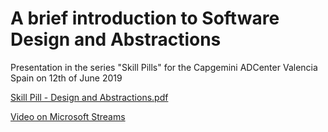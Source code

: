 # A brief introduction to Software Design and Abstractions

Presentation in the series "Skill  Pills" for the Capgemini ADCenter
Valencia Spain on 12th of June 2019

[Skill Pill - Design and Abstractions.pdf](XXX)


[Video on Microsoft Streams](https://web.microsoftstream.com/video/11c55c83-e110-4e2e-9d26-87437bcfb0b8)

